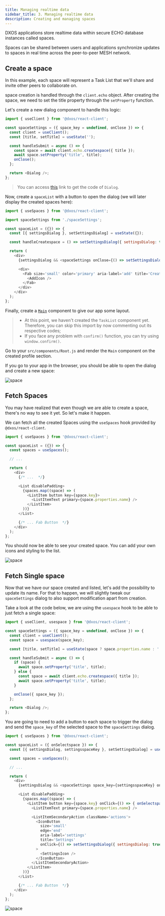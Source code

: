 ```yaml
---
title: Managing realtime data
sidebar_title: 3. Managing realtime data
description: Creating and managing spaces
---
```


DXOS applications store realtime data within secure ECHO database instances called spaces.

Spaces can be shared between users and applications synchronize updates to spaces in real time across the peer-to-peer MESH network.

## Create a space

In this example, each space will represent a Task List that we'll share and invite other peers to collaborate on.

space creation is handled through the `client.echo` object. After creating the space, we need to set the title property through the `setProperty` function.

Let's create a new dialog component to handle this logic:

```jsx:title=src/components/spaceSettings.js
import { useClient } from '@dxos/react-client';

const spaceSettings = ({ space_key = undefined, onClose }) => {
  const client = useClient();
  const [title, setTitle] = useState('');

  const handleSubmit = async () => {
    const space = await client.echo.createspace({ title });
    await space.setProperty('title', title);
    onClose();
  };

  return <Dialog />;
};
```

> You can access [this](https://github.com/dxos/tutorial-tasks-app/blob/master/src/components/spaceSettings.js) link to get the code of `Dialog`.

Now, create a `spaceList` with a button to open the dialog (we will later display the created spaces here):

```jsx:title=src/components/spaceList.js
import { useSpaces } from '@dxos/react-client';

import spaceSettings from './spaceSettings';

const spaceList = ({}) => {
  const [{ settingsDialog }, setSettingsDialog] = useState({});

  const handleCreatespace = () => setSettingsDialog({ settingsDialog: true });

  return (
    <div>
      {settingsDialog && <spaceSettings onClose={() => setSettingsDialog({})}/>}

      <div>
        <Fab size='small' color='primary' aria-label='add' title='Create list' onClick={handleCreatespace}>
          <AddIcon />
        </Fab>
      </div>
    </div>
  );
};
```

Finally, create a [`Main`](https://github.com/dxos/tutorial-tasks-app/blob/master/src/components/Main.js) component to give our app some layout.

> - At this point, we haven't created the `TaskList` component yet. Therefore, you can skip this import by now commenting out its respective codes;
> - If you face any problem with `confirm()` function, you can try using `window.confirm()`.

Go to your `src/components/Root.js` and render the `Main` component on the created profile section.

If you go to your app in the browser, you should be able to open the dialog and create a new space:

![space](images/space-01.png)

## Fetch Spaces

You may have realized that even though we are able to create a space, there's no way to see it yet. So let's make it happen.

We can fetch all the created Spaces using the `useSpaces` hook provided by `@dxos/react-client`.

```jsx:title=src/components/spaceList.js
import { useSpaces } from '@dxos/react-client';

const spaceList = ({}) => {
  const spaces = useSpaces();

  // ...

  return (
    <div>
      {/* ...  */}

      <List disablePadding>
        {spaces.map((space) => (
          <ListItem button key={space.key}>
            <ListItemText primary={space.properties.name} />
          </ListItem>
        ))}
      </List>

      {/* ... Fab Button  */}
    </div>
  );
};
```

You should now be able to see your created space. You can add your own icons and styling to the list.

![space](images/space-02.png)

## Fetch Single space

Now that we have our space created and listed, let's add the possibility to update its name. For that to happen, we will slightly tweak our `spaceSettings` dialog to also support modification apart from creation.

Take a look at the code below, we are using the `usespace` hook to be able to just fetch a single space:

```jsx:title=src/components/spaceSettings.js
import { useClient, usespace } from '@dxos/react-client';

const spaceSettings = ({ space_key = undefined, onClose }) => {
  const client = useClient();
  const space = usespace(space_key);

  const [title, setTitle] = useState(space ? space.properties.name : '');

  const handleSubmit = async () => {
    if (space) {
      await space.setProperty('title', title);
    } else {
      const space = await client.echo.createspace({ title });
      await space.setProperty('title', title);
    }

    onClose({ space_key });
  };

  return <Dialog />;
};
```

You are going to need to add a button to each space to trigger the dialog and send the `space_key` of the selected space to the `spaceSettings` dialog.

```jsx:title=src/components/spaceList.js
import { useSpaces } from '@dxos/react-client';

const spaceList = ({ onSelectspace }) => {
  const [{ settingsDialog, settingsspaceKey }, setSettingsDialog] = useState({});

  const spaces = useSpaces();

  // ...

  return (
    <div>
      {settingsDialog && <spaceSettings space_key={settingsspaceKey} onClose={() => setSettingsDialog({})} />}

      <List disablePadding>
        {spaces.map((space) => (
          <ListItem button key={space.key} onClick={() => { onSelectspace(space.key) }}>
            <ListItemText primary={space.properties.name} />

            <ListItemSecondaryAction className='actions'>
              <IconButton
                size='small'
                edge='end'
                aria-label='settings'
                title='Settings'
                onClick={() => setSettingsDialog({ settingsDialog: true, settingsspaceKey: space.key })}
              >
                <SettingsIcon />
              </IconButton>
            </ListItemSecondaryAction>
          </ListItem>
        ))}
      </List>

      {/* ... Fab Button  */}
    </div>
  );
};
```

![space](images/space-03.png)
